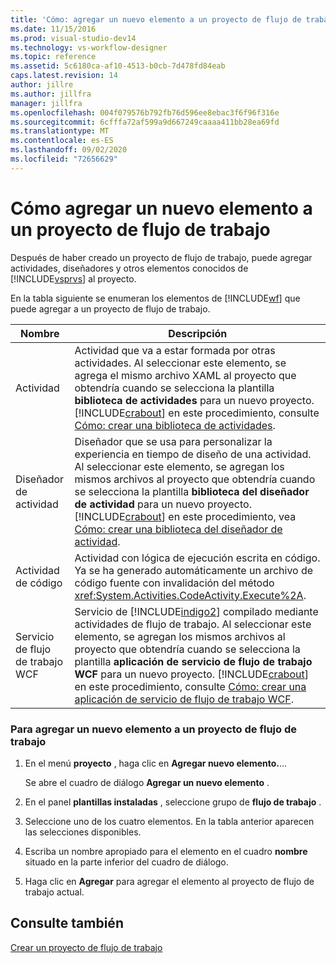```yaml
---
title: 'Cómo: agregar un nuevo elemento a un proyecto de flujo de trabajo | Microsoft Docs'
ms.date: 11/15/2016
ms.prod: visual-studio-dev14
ms.technology: vs-workflow-designer
ms.topic: reference
ms.assetid: 5c6180ca-af10-4513-b0cb-7d478fd84eab
caps.latest.revision: 14
author: jillre
ms.author: jillfra
manager: jillfra
ms.openlocfilehash: 004f079576b792fb76d596ee8ebac3f6f96f316e
ms.sourcegitcommit: 6cfffa72af599a9d667249caaaa411bb28ea69fd
ms.translationtype: MT
ms.contentlocale: es-ES
ms.lasthandoff: 09/02/2020
ms.locfileid: "72656629"
---
```

# <a name="how-to-add-a-new-item-to-a-workflow-project"></a>Cómo agregar un nuevo elemento a un proyecto de flujo de trabajo
Después de haber creado un proyecto de flujo de trabajo, puede agregar actividades, diseñadores y otros elementos conocidos de [!INCLUDE[vsprvs](../includes/vsprvs-md.md)] al proyecto.

 En la tabla siguiente se enumeran los elementos de [!INCLUDE[wf](../includes/wf-md.md)] que puede agregar a un proyecto de flujo de trabajo.

|Nombre|Descripción|
|----------|-----------------|
|Actividad|Actividad que va a estar formada por otras actividades. Al seleccionar este elemento, se agrega el mismo archivo XAML al proyecto que obtendría cuando se selecciona la plantilla **biblioteca de actividades** para un nuevo proyecto. [!INCLUDE[crabout](../includes/crabout-md.md)] en este procedimiento, consulte [Cómo: crear una biblioteca de actividades](../workflow-designer/how-to-create-an-activity-library.md).|
|Diseñador de actividad|Diseñador que se usa para personalizar la experiencia en tiempo de diseño de una actividad. Al seleccionar este elemento, se agregan los mismos archivos al proyecto que obtendría cuando se selecciona la plantilla **biblioteca del diseñador de actividad** para un nuevo proyecto. [!INCLUDE[crabout](../includes/crabout-md.md)] en este procedimiento, vea [Cómo: crear una biblioteca del diseñador de actividad](../workflow-designer/how-to-create-an-activity-designer-library.md).|
|Actividad de código|Actividad con lógica de ejecución escrita en código. Ya se ha generado automáticamente un archivo de código fuente con invalidación del método <xref:System.Activities.CodeActivity.Execute%2A>.|
|Servicio de flujo de trabajo WCF|Servicio de [!INCLUDE[indigo2](../includes/indigo2-md.md)] compilado mediante actividades de flujo de trabajo. Al seleccionar este elemento, se agregan los mismos archivos al proyecto que obtendría cuando se selecciona la plantilla **aplicación de servicio de flujo de trabajo WCF** para un nuevo proyecto. [!INCLUDE[crabout](../includes/crabout-md.md)] en este procedimiento, consulte [Cómo: crear una aplicación de servicio de flujo de trabajo WCF](../workflow-designer/how-to-create-a-wcf-workflow-service-application.md).|

### <a name="to-add-a-new-item-to-a-workflow-project"></a>Para agregar un nuevo elemento a un proyecto de flujo de trabajo

1. En el menú **proyecto** , haga clic en **Agregar nuevo elemento.**...

     Se abre el cuadro de diálogo **Agregar un nuevo elemento** .

2. En el panel **plantillas instaladas** , seleccione grupo de **flujo de trabajo** .

3. Seleccione uno de los cuatro elementos. En la tabla anterior aparecen las selecciones disponibles.

4. Escriba un nombre apropiado para el elemento en el cuadro **nombre** situado en la parte inferior del cuadro de diálogo.

5. Haga clic en **Agregar** para agregar el elemento al proyecto de flujo de trabajo actual.

## <a name="see-also"></a>Consulte también
 [Crear un proyecto de flujo de trabajo](../workflow-designer/creating-a-workflow-project.md)